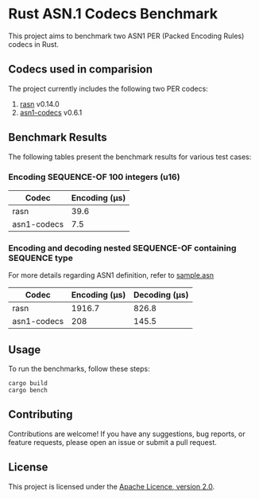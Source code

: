 # Rust ASN.1 Codecs Benchmark

This project aims to benchmark two ASN1 PER (Packed Encoding Rules) codecs in Rust.

## Codecs used in comparision

The project currently includes the following two PER codecs:

1. [rasn](https://github.com/librasn) v0.14.0
2. [asn1-codecs](https://github.com/ystero-dev/hampi) v0.6.1

## Benchmark Results

The following tables present the benchmark results for various test cases:

### Encoding SEQUENCE-OF 100 integers (u16)

| Codec        | Encoding (µs)  |
|--------------|----------------|
| rasn         | 39.6           |
| asn1-codecs  | 7.5            |

### Encoding and decoding nested SEQUENCE-OF containing SEQUENCE type
For more details regarding ASN1 definition, refer to  [sample.asn](src/sample.asn)

| Codec        | Encoding (µs)  | Decoding (µs)  |
|--------------|----------------|----------------|
| rasn         | 1916.7         | 826.8          |
| asn1-codecs  | 208            | 145.5          |

## Usage

To run the benchmarks, follow these steps:

```
cargo build
cargo bench
```

## Contributing

Contributions are welcome! If you have any suggestions, bug reports, or feature requests, please open an issue or submit a pull request.

## License

This project is licensed under the [Apache Licence, version 2.0](LICENSE).